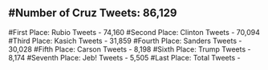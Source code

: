 #Number of Cruz Tweets: 86,129
---
#First Place: Rubio Tweets - 74,160
#Second Place: Clinton Tweets - 70,094
#Third Place: Kasich Tweets - 31,859
#Fourth Place: Sanders Tweets - 30,028
#Fifth Place: Carson Tweets - 8,198
#Sixth Place: Trump Tweets - 8,174
#Seventh Place: Jeb! Tweets - 5,505
#Last Place: Total Tweets -  
